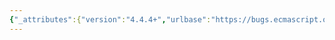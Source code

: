 ```yaml
---
{"_attributes":{"version":"4.4.4+","urlbase":"https://bugs.ecmascript.org/","maintainer":"dherman@mozilla.com"},"bug":{"bug_id":2901,"creation_ts":"2014-05-27 08:51:00 -0700","short_desc":"21.1.3.18 String.prototype.startsWith: Missing ReturnIfAbrupt after step 5","delta_ts":"2014-07-19 17:55:31 -0700","product":"Draft for 6th Edition","component":"technical issue","version":"Rev 25: May 22, 2014 Draft","rep_platform":"All","op_sys":"All","bug_status":"RESOLVED","resolution":"FIXED","priority":"Normal","bug_severity":"normal","everconfirmed":true,"reporter":{"uid":"andrebargull","name":"André Bargull"},"assigned_to":{"uid":"allen","name":"Allen Wirfs-Brock"},"long_desc":[{"commentid":8646,"comment_count":0,"who":{"uid":"andrebargull","name":"André Bargull"},"bug_when":"2014-05-27 08:51:58 -0700","thetext":"21.1.3.18 String.prototype.startsWith ( searchString [, position ] )\n\nToString in step 5 is fallible, so ReturnIfAbrupt is necessary."},{"commentid":9175,"comment_count":1,"who":{"uid":"allen","name":"Allen Wirfs-Brock"},"bug_when":"2014-07-12 09:44:51 -0700","thetext":"fixed in rev26 editor's draft"},{"commentid":9355,"comment_count":2,"who":{"uid":"allen","name":"Allen Wirfs-Brock"},"bug_when":"2014-07-19 17:55:31 -0700","thetext":"fixed in rev26"}]}}
---
```

